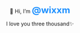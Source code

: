 <center>

👋 Hi, I’m <span style="color: #1e90ff; font-size: 24px; font-weight: bold;">@wixxm</span>

I love you three thousand✨

</center>
